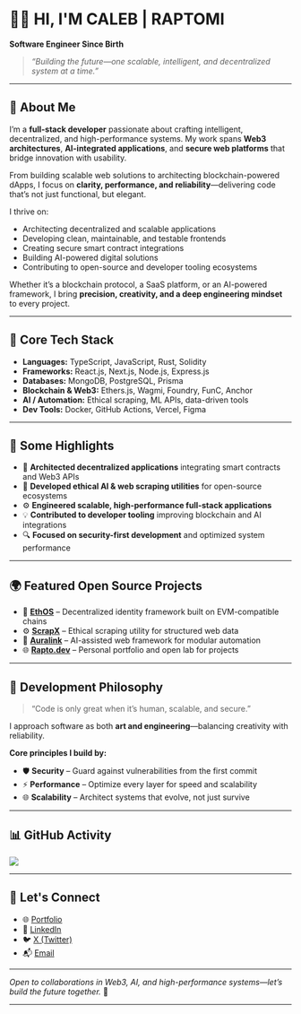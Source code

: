 # 👨‍💻 HI, I'M CALEB | RAPTOMI

**Software Engineer Since Birth**

> *“Building the future—one scalable, intelligent, and decentralized system at a time.”*

---

## 🚀 About Me

I’m a **full-stack developer** passionate about crafting intelligent, decentralized, and high-performance systems. My work spans **Web3 architectures**, **AI-integrated applications**, and **secure web platforms** that bridge innovation with usability.

From building scalable web solutions to architecting blockchain-powered dApps, I focus on **clarity, performance, and reliability**—delivering code that’s not just functional, but elegant.

I thrive on:

* Architecting decentralized and scalable applications
* Developing clean, maintainable, and testable frontends
* Creating secure smart contract integrations
* Building AI-powered digital solutions
* Contributing to open-source and developer tooling ecosystems

Whether it’s a blockchain protocol, a SaaS platform, or an AI-powered framework, I bring **precision, creativity, and a deep engineering mindset** to every project.

---

## 🧠 Core Tech Stack

* **Languages:** TypeScript, JavaScript, Rust, Solidity
* **Frameworks:** React.js, Next.js, Node.js, Express.js
* **Databases:** MongoDB, PostgreSQL, Prisma
* **Blockchain & Web3:** Ethers.js, Wagmi, Foundry, FunC, Anchor
* **AI / Automation:** Ethical scraping, ML APIs, data-driven tools
* **Dev Tools:** Docker, GitHub Actions, Vercel, Figma

---

## 🔧 Some Highlights

* 🧱 **Architected decentralized applications** integrating smart contracts and Web3 APIs
* 🤖 **Developed ethical AI & web scraping utilities** for open-source ecosystems
* ⚙️ **Engineered scalable, high-performance full-stack applications**
* 💡 **Contributed to developer tooling** improving blockchain and AI integrations
* 🔍 **Focused on security-first development** and optimized system performance

---

## 🌍 Featured Open Source Projects

* 🔗 [**EthOS**](#) – Decentralized identity framework built on EVM-compatible chains
* ⚙️ [**ScrapX**](#) – Ethical scraping utility for structured web data
* 🧠 [**Auralink**](#) – AI-assisted web framework for modular automation
* 🌐 [**Rapto.dev**](https://rapto.vercel.app) – Personal portfolio and open lab for projects

---

## 🌱 Development Philosophy

> “Code is only great when it’s human, scalable, and secure.”

I approach software as both **art and engineering**—balancing creativity with reliability.

**Core principles I build by:**

* 🛡️ **Security** – Guard against vulnerabilities from the first commit
* ⚡ **Performance** – Optimize every layer for speed and scalability
* 🌐 **Scalability** – Architect systems that evolve, not just survive

---

## 📊 GitHub Activity
![](https://komarev.com/ghpvc/?username=heyrapto\&color=green)


<!-- [![Top Languages](https://github-readme-stats.vercel.app/api/top-langs/?username=heyrapto\&langs_count=5\&theme=tokyonight\&layout=compact)](https://github.com/heyrapto) 
<br />  -->
<!--  ![Profile Summary](https://github-profile-summary-cards.vercel.app/api/cards/profile-details?username=heyrapto\&theme=default) -->

<!-- [![GitHub Streak](https://github-readme-streak-stats.herokuapp.com?user=heyrapto)](https://git.io/streak-stats) -->

<!-- [![Contribution Graph](https://github-readme-activity-graph.vercel.app/graph?username=heyrapto\&theme=dracula)](https://github.com/heyrapto)
![Trophies](https://github-profile-trophy.vercel.app/?username=heyrapto\&theme=nord_dark) -->

---

## 📡 Let's Connect

* 🌐 [Portfolio](https://rapto.vercel.app)
* 💼 [LinkedIn](#)
* 🐦 [X (Twitter)](https://x.com/heyrapto)
* 📬 [Email](mailto:kalejaiyecaleb@gmail.com)

---

*Open to collaborations in Web3, AI, and high-performance systems—let’s build the future together.* 🚀

---

